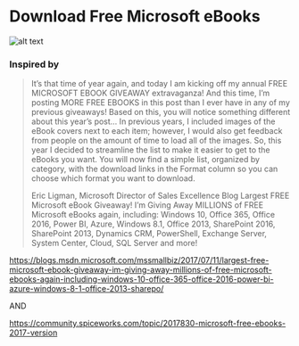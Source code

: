 # Download Free Microsoft eBooks
![alt text](https://i.imgur.com/Se4xn0x.png)

### Inspired by
> It’s that time of year again, and today I am kicking off my annual FREE MICROSOFT EBOOK GIVEAWAY extravaganza! And this time, I’m posting MORE FREE EBOOKS in this post than I ever have in any of my previous giveaways! Based on this, you will notice something different about this year’s post… In previous years, I included images of the eBook covers next to each item; however, I would also get feedback from people on the amount of time to load all of the images. So, this year I decided to streamline the list to make it easier to get to the eBooks you want. You will now find a simple list, organized by category, with the download links in the Format column so you can choose which format you want to download.
>
>Eric Ligman, Microsoft Director of Sales Excellence Blog
>Largest FREE Microsoft eBook Giveaway! I’m Giving Away MILLIONS of FREE Microsoft eBooks again, including: Windows 10, Office 365, Office 2016, Power BI, Azure, Windows 8.1, Office 2013, SharePoint 2016, SharePoint 2013, Dynamics CRM, PowerShell, Exchange Server, System Center, Cloud, SQL Server and more! 

https://blogs.msdn.microsoft.com/mssmallbiz/2017/07/11/largest-free-microsoft-ebook-giveaway-im-giving-away-millions-of-free-microsoft-ebooks-again-including-windows-10-office-365-office-2016-power-bi-azure-windows-8-1-office-2013-sharepo/

AND

https://community.spiceworks.com/topic/2017830-microsoft-free-ebooks-2017-version
